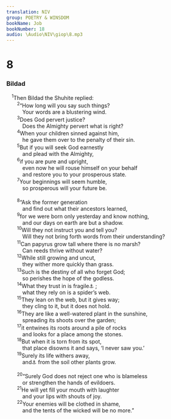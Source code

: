 ```yaml
---
translation: NIV
group: POETRY & WINSDOM
bookName: Job 
bookNumber: 18
audio: \Audio\NIV\giop\8.mp3
---
```


<div class="title"><h1>8</h1><h3>Bildad </h3></div>
<span class="verse giop_8_1"> <sup>1</sup>Then Bildad the Shuhite replied: <br/></span>
<span class="verse giop_8_2">  <sup>2</sup>“How long will you say such things? <br/>   Your words are a blustering wind. <br/></span>
<span class="verse giop_8_3">  <sup>3</sup>Does God pervert justice? <br/>   Does the Almighty pervert what is right? <br/></span>
<span class="verse giop_8_4">  <sup>4</sup>When your children sinned against him, <br/>   he gave them over to the penalty of their sin. <br/></span>
<span class="verse giop_8_5">  <sup>5</sup>But if you will seek God earnestly <br/>   and plead with the Almighty, <br/></span>
<span class="verse giop_8_6">  <sup>6</sup>if you are pure and upright, <br/>   even now he will rouse himself on your behalf <br/>   and restore you to your prosperous state. <br/></span>
<span class="verse giop_8_7">  <sup>7</sup>Your beginnings will seem humble, <br/>   so prosperous will your future be. <br/><br/></span>
<span class="verse giop_8_8">  <sup>8</sup>“Ask the former generation <br/>   and find out what their ancestors learned, <br/></span>
<span class="verse giop_8_9">  <sup>9</sup>for we were born only yesterday and know nothing, <br/>   and our days on earth are but a shadow. <br/></span>
<span class="verse giop_8_10">  <sup>10</sup>Will they not instruct you and tell you? <br/>   Will they not bring forth words from their understanding? <br/></span>
<span class="verse giop_8_11">  <sup>11</sup>Can papyrus grow tall where there is no marsh? <br/>   Can reeds thrive without water? <br/></span>
<span class="verse giop_8_12">  <sup>12</sup>While still growing and uncut, <br/>   they wither more quickly than grass. <br/></span>
<span class="verse giop_8_13">  <sup>13</sup>Such is the destiny of all who forget God; <br/>   so perishes the hope of the godless. <br/></span>
<span class="verse giop_8_14">  <sup>14</sup>What they trust in is fragile<a data-toggle="tooltip" data-placement="bottom" title="The meaning of the Hebrew for this word is uncertain.">⚓</a> ; <br/>   what they rely on is a spider’s web. <br/></span>
<span class="verse giop_8_15">  <sup>15</sup>They lean on the web, but it gives way; <br/>   they cling to it, but it does not hold. <br/></span>
<span class="verse giop_8_16">  <sup>16</sup>They are like a well-watered plant in the sunshine, <br/>   spreading its shoots over the garden; <br/></span>
<span class="verse giop_8_17">  <sup>17</sup>it entwines its roots around a pile of rocks <br/>   and looks for a place among the stones. <br/></span>
<span class="verse giop_8_18">  <sup>18</sup>But when it is torn from its spot, <br/>   that place disowns it and says, ‘I never saw you.’ <br/></span>
<span class="verse giop_8_19">  <sup>19</sup>Surely its life withers away, <br/>   and<a data-toggle="tooltip" data-placement="bottom" title="Or Surely all the joy it has / is that">⚓</a> from the soil other plants grow. <br/><br/></span>
<span class="verse giop_8_20">  <sup>20</sup>“Surely God does not reject one who is blameless <br/>   or strengthen the hands of evildoers. <br/></span>
<span class="verse giop_8_21">  <sup>21</sup>He will yet fill your mouth with laughter <br/>   and your lips with shouts of joy. <br/></span>
<span class="verse giop_8_22">  <sup>22</sup>Your enemies will be clothed in shame, <br/>   and the tents of the wicked will be no more.” <br/></span>

